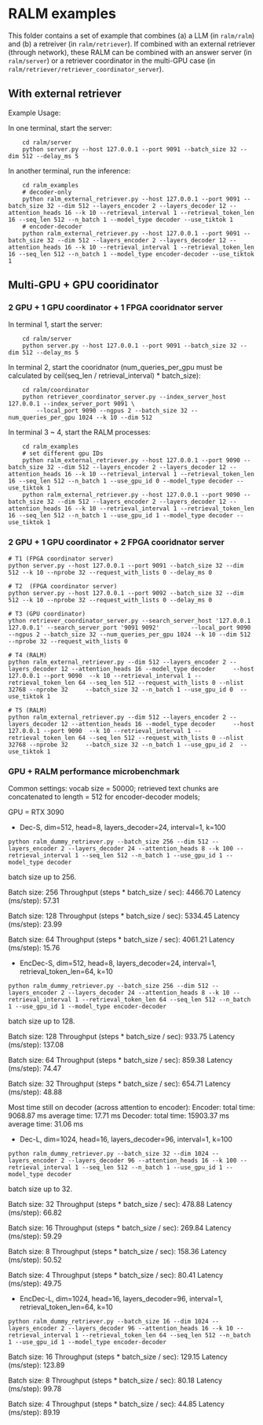# RALM examples

This folder contains a set of example that combines (a) a LLM (in `ralm/ralm`) and (b) a retreiver (in `ralm/retriever`). If combined with an external retriever (through network), these RALM can be combined with an answer server (in `ralm/server`) or a retriever coordinator in the multi-GPU case (in `ralm/retriever/retriever_coordinator_server`).

## With external retriever

Example Usage:

In one terminal, start the server:
```
    cd ralm/server
    python server.py --host 127.0.0.1 --port 9091 --batch_size 32 --dim 512 --delay_ms 5
```

In another terminal, run the inference:
```
    cd ralm_examples
    # decoder-only
    python ralm_external_retriever.py --host 127.0.0.1 --port 9091 --batch_size 32 --dim 512 --layers_encoder 2 --layers_decoder 12 --attention_heads 16 --k 10 --retrieval_interval 1 --retrieval_token_len 16 --seq_len 512 --n_batch 1 --model_type decoder --use_tiktok 1
    # encoder-decoder
    python ralm_external_retriever.py --host 127.0.0.1 --port 9091 --batch_size 32 --dim 512 --layers_encoder 2 --layers_decoder 12 --attention_heads 16 --k 10 --retrieval_interval 1 --retrieval_token_len 16 --seq_len 512 --n_batch 1 --model_type encoder-decoder --use_tiktok 1
```


## Multi-GPU + GPU cooridinator

### 2 GPU + 1 GPU coordinator + 1 FPGA cooridnator server

In terminal 1, start the server:
```
    cd ralm/server
    python server.py --host 127.0.0.1 --port 9091 --batch_size 32 --dim 512 --delay_ms 5
```

In terminal 2, start the cooridnator (num_queries_per_gpu must be calculated by ceil(seq_len / retrieval_interval) * batch_size):
```
    cd ralm/coordinator
    python retriever_coordinator_server.py --index_server_host 127.0.0.1 --index_server_port 9091 \
        --local_port 9090 --ngpus 2 --batch_size 32 --num_queries_per_gpu 1024 --k 10 --dim 512
```

In terminal 3 ~ 4, start the RALM processes:
```
    cd ralm_examples
    # set different gpu IDs
    python ralm_external_retriever.py --host 127.0.0.1 --port 9090 --batch_size 32 --dim 512 --layers_encoder 2 --layers_decoder 12 --attention_heads 16 --k 10 --retrieval_interval 1 --retrieval_token_len 16 --seq_len 512 --n_batch 1 --use_gpu_id 0 --model_type decoder --use_tiktok 1
    python ralm_external_retriever.py --host 127.0.0.1 --port 9090 --batch_size 32 --dim 512 --layers_encoder 2 --layers_decoder 12 --attention_heads 16 --k 10 --retrieval_interval 1 --retrieval_token_len 16 --seq_len 512 --n_batch 1 --use_gpu_id 1 --model_type decoder --use_tiktok 1
```

### 2 GPU + 1 GPU coordinator + 2 FPGA cooridnator server

```
# T1 (FPGA coordinator server)
python server.py --host 127.0.0.1 --port 9091 --batch_size 32 --dim 512 --k 10 --nprobe 32 --request_with_lists 0 --delay_ms 0

# T2  (FPGA coordinator server)
python server.py --host 127.0.0.1 --port 9092 --batch_size 32 --dim 512 --k 10 --nprobe 32 --request_with_lists 0 --delay_ms 0

# T3 (GPU coordinator)
ython retriever_coordinator_server.py --search_server_host '127.0.0.1 127.0.0.1' --search_server_port '9091 9092'         --local_port 9090 --ngpus 2 --batch_size 32 --num_queries_per_gpu 1024 --k 10 --dim 512 --nprobe 32 --request_with_lists 0

# T4 (RALM)
python ralm_external_retriever.py --dim 512 --layers_encoder 2 --layers_decoder 12 --attention_heads 16 --model_type decoder     --host 127.0.0.1 --port 9090  --k 10 --retrieval_interval 1 --retrieval_token_len 64 --seq_len 512 --request_with_lists 0 --nlist 32768 --nprobe 32     --batch_size 32 --n_batch 1 --use_gpu_id 0  --use_tiktok 1

# T5 (RALM)
python ralm_external_retriever.py --dim 512 --layers_encoder 2 --layers_decoder 12 --attention_heads 16 --model_type decoder     --host 127.0.0.1 --port 9090  --k 10 --retrieval_interval 1 --retrieval_token_len 64 --seq_len 512 --request_with_lists 0 --nlist 32768 --nprobe 32     --batch_size 32 --n_batch 1 --use_gpu_id 2  --use_tiktok 1
```

### GPU + RALM performance microbenchmark

Common settings: vocab size = 50000; retrieved text chunks are concatenated to length = 512 for encoder-decoder models;

GPU = RTX 3090

* Dec-S, dim=512, head=8, layers_decoder=24, interval=1, k=100

```
python ralm_dummy_retriever.py --batch_size 256 --dim 512 --layers_encoder 2 --layers_decoder 24 --attention_heads 8 --k 100 --retrieval_interval 1 --seq_len 512 --n_batch 1 --use_gpu_id 1 --model_type decoder
```

batch size up to 256.

Batch size: 256
Throughput (steps * batch_size / sec): 4466.70
Latency (ms/step): 57.31

Batch size: 128
Throughput (steps * batch_size / sec): 5334.45
Latency (ms/step): 23.99

Batch size: 64
Throughput (steps * batch_size / sec): 4061.21
Latency (ms/step): 15.76

* EncDec-S, dim=512, head=8, layers_decoder=24, interval=1, retrieval_token_len=64, k=10

```
python ralm_dummy_retriever.py --batch_size 256 --dim 512 --layers_encoder 2 --layers_decoder 24 --attention_heads 8 --k 10 --retrieval_interval 1 --retrieval_token_len 64 --seq_len 512 --n_batch 1 --use_gpu_id 1 --model_type encoder-decoder
```

batch size up to 128.

Batch size: 128
Throughput (steps * batch_size / sec): 933.75
Latency (ms/step): 137.08

Batch size: 64
Throughput (steps * batch_size / sec): 859.38
Latency (ms/step): 74.47

Batch size: 32
Throughput (steps * batch_size / sec): 654.71
Latency (ms/step): 48.88

Most time still on decoder (across attention to encoder):
        Encoder: total time: 9068.87 ms  average time: 17.71 ms
        Decoder: total time: 15903.37 ms         average time: 31.06 ms

* Dec-L, dim=1024, head=16, layers_decoder=96, interval=1, k=100

```
python ralm_dummy_retriever.py --batch_size 32 --dim 1024 --layers_encoder 2 --layers_decoder 96 --attention_heads 16 --k 100 --retrieval_interval 1 --seq_len 512 --n_batch 1 --use_gpu_id 1 --model_type decoder
```

batch size up to 32.

Batch size: 32
Throughput (steps * batch_size / sec): 478.88
Latency (ms/step): 66.82

Batch size: 16
Throughput (steps * batch_size / sec): 269.84
Latency (ms/step): 59.29

Batch size: 8
Throughput (steps * batch_size / sec): 158.36
Latency (ms/step): 50.52

Batch size: 4
Throughput (steps * batch_size / sec): 80.41
Latency (ms/step): 49.75


* EncDec-L, dim=1024, head=16, layers_decoder=96, interval=1, retrieval_token_len=64, k=10

```
python ralm_dummy_retriever.py --batch_size 16 --dim 1024 --layers_encoder 2 --layers_decoder 96 --attention_heads 16 --k 10 --retrieval_interval 1 --retrieval_token_len 64 --seq_len 512 --n_batch 1 --use_gpu_id 1 --model_type encoder-decoder
```

Batch size: 16
Throughput (steps * batch_size / sec): 129.15
Latency (ms/step): 123.89

Batch size: 8
Throughput (steps * batch_size / sec): 80.18
Latency (ms/step): 99.78

Batch size: 4
Throughput (steps * batch_size / sec): 44.85
Latency (ms/step): 89.19